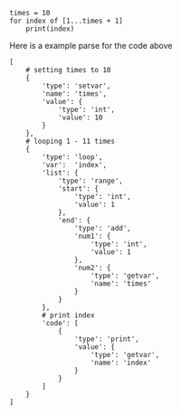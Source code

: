     times = 10
    for index of [1...times + 1]
        print(index)
Here is a example parse for the code above

    [
        # setting times to 10
        {
            'type': 'setvar',
            'name': 'times',
            'value': {
                'type': 'int',
                'value': 10
            }
        },
        # looping 1 - 11 times
        {
            'type': 'loop',
            'var':  'index',
            'list': {
                'type': 'range',
                'start': {
                    'type': 'int',
                    'value': 1
                },
                'end': {
                    'type': 'add',
                    'num1': {
                        'type': 'int',
                        'value': 1
                    },
                    'num2': {
                        'type': 'getvar',
                        'name': 'times'
                    }
                }
            },
            # print index
            'code': [
                {
                    'type': 'print',
                    'value': {
                        'type': 'getvar',
                        'name': 'index'
                    }
                }
            ]
        }
    ]
